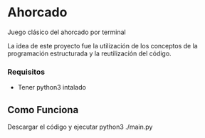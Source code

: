 # Ahorcado
Juego clásico del ahorcado por terminal

La idea de este proyecto fue la utilización de los conceptos de la programación estructurada y la reutilización del código.
### Requisitos
- Tener python3 intalado

## Como Funciona
Descargar el código y ejecutar python3 ./main.py 
